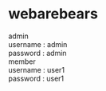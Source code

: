 # webarebears
admin\
username : admin\
password : admin\
member\
username : user1\
password : user1
